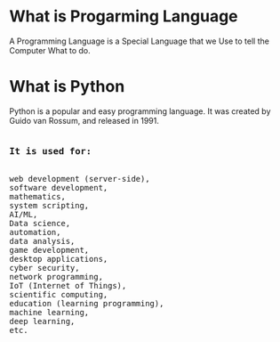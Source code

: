 <h1> What is Progarming Language </h1>
<p> A Programming Language is a Special Language that we Use to tell the Computer What to do. </p>
<h1>What is Python </h1>
<p>Python is a popular and easy programming language. It was created by Guido van Rossum, and released in 1991.</p>
<pre>
<h3>It is used for: </h3>
web development (server-side),
software development,
mathematics,
system scripting,
AI/ML,
Data science,
automation,
data analysis,
game development,
desktop applications,
cyber security,
network programming,
IoT (Internet of Things),
scientific computing,
education (learning programming),
machine learning,
deep learning,
etc.
    
</pre>
